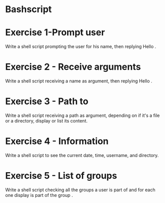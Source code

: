 # Bashscript

# Exercise 1-Prompt user


Write a shell script prompting the user for his name, then replying Hello <name>.

# Exercise 2 - Receive arguments

Write a shell script receiving a name as argument, then replying Hello <name>.



# Exercise 3 - Path to


Write a shell script receiving a path as argument, depending on if it's a file or a directory, display or list its content.




# Exercise 4 - Information

Write a shell script to see the current date, time, username, and directory.



# Exercise 5 - List of groups

Write a shell script checking all the groups a user is part of and for each one display <username> is part of the group <group>.






